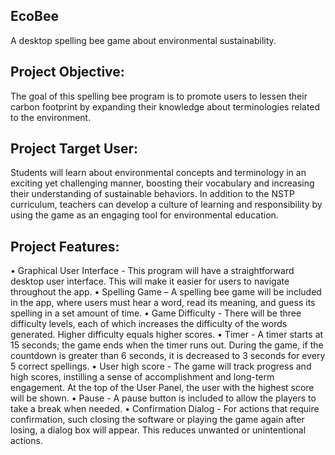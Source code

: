 ## EcoBee

A desktop spelling bee game about environmental sustainability.

## Project Objective:

The goal of this spelling bee program is to promote users to lessen their carbon footprint by expanding their knowledge about terminologies related to the environment.

## Project Target User: 

Students will learn about environmental concepts and terminology in an exciting yet challenging manner, boosting their vocabulary and increasing their understanding of sustainable behaviors. In addition to the NSTP curriculum, teachers can develop a culture of learning and responsibility by using the game as an engaging tool for environmental education.

## Project Features: 
•	Graphical User Interface - This program will have a straightforward desktop user interface. This will make it easier for users to navigate throughout the app.
•	Spelling Game – A spelling bee game will be included in the app, where users must hear a word, read its meaning, and guess its spelling in a set amount of time. 
•	Game Difficulty - There will be three difficulty levels, each of which increases the difficulty of the words generated. Higher difficulty equals higher scores.
•	Timer - A timer starts at 15 seconds; the game ends when the timer runs out. During the game, if the countdown is greater than 6 seconds, it is decreased to 3 seconds for every 5 correct spellings.
•	User high score - The game will track progress and high scores, instilling a sense of accomplishment and long-term engagement. At the top of the User Panel, the user with the highest score will be shown.
•	Pause - A pause button is included to allow the players to take a break when needed.
•	Confirmation Dialog - For actions that require confirmation, such closing the software or playing the game again after losing, a dialog box will appear. This reduces unwanted or unintentional actions. 

